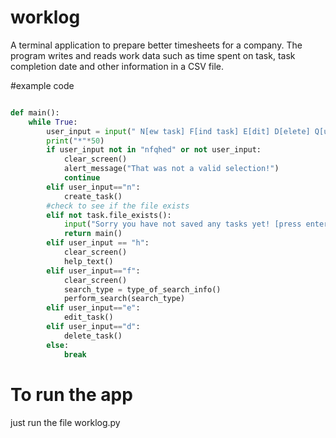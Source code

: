 # worklog
A terminal application to prepare better timesheets for a company. The program writes and reads work data such as 
time spent on task, task completion date and other information in a CSV file.

#example code

```python

def main():
	while True:
		user_input = input(" N[ew task] F[ind task] E[dit] D[elete] Q[uit] H[elp] >> ").lower()
		print("*"*50)
		if user_input not in "nfqhed" or not user_input:
			clear_screen()
			alert_message("That was not a valid selection!")
			continue
		elif user_input=="n":
			create_task()
		#check to see if the file exists
		elif not task.file_exists():
			input("Sorry you have not saved any tasks yet! [press enter]")
			return main()
		elif user_input == "h":
			clear_screen()
			help_text()
		elif user_input=="f":
			clear_screen()
			search_type = type_of_search_info()
			perform_search(search_type)
		elif user_input=="e":
			edit_task()
		elif user_input=="d":
			delete_task()
		else:
			break

```
# To run the app
just run the file worklog.py
